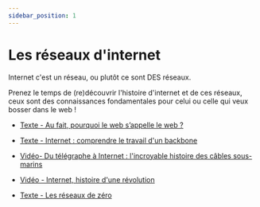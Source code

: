 ```yaml
---
sidebar_position: 1
---
```


# Les réseaux d'internet

Internet c'est un réseau, ou plutôt ce sont DES réseaux.

Prenez le temps de (re)découvrir l'histoire d'internet et de ces réseaux, ceux sont des connaissances fondamentales pour celui ou celle qui veux bosser dans le web !


* [Texte - Au fait, pourquoi le web s’appelle le web ?](https://www.numerama.com/tech/470711-au-fait-pourquoi-le-web-sappelle-le-web.html)

* [Texte - Internet : comprendre le travail d'un backbone](https://www.reseaux-telecoms.net/actualites/lire-internet-comprendre-le-travail-d-un-backbone-27929.html)

* [Vidéo- Du télégraphe à Internet : l'incroyable histoire des câbles sous-marins](https://www.youtube.com/watch?v=j07V-P7-MBo)

* [Vidéo - Internet, histoire d'une révolution](https://www.youtube.com/watch?v=5kXKPCqRbRI)

* [Texte - Les réseaux de zéro](https://zestedesavoir.com/tutoriels/2789/les-reseaux-de-zero/)
